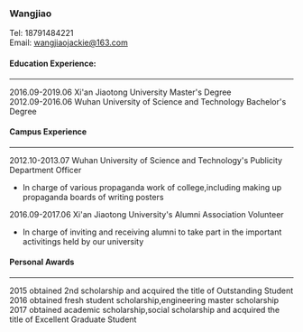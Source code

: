 ### Wangjiao<br/>
Tel: 18791484221<br/>
Email: wangjiaojackie@163.com<br/>
#### Education Experience:<br/> 
---
2016.09-2019.06 Xi'an Jiaotong University Master's Degree<br/>
2012.09-2016.06 Wuhan University of Science and Technology Bachelor's Degree<br/>
#### Campus Experience
---
2012.10-2013.07 Wuhan University of Science and Technology's Publicity Department Officer<br/>
- In charge of various propaganda work of college,including making up propaganda boards of writing posters<br/> 

2016.09-2017.06 Xi'an Jiaotong University's Alumni Association Volunteer
- In charge of inviting and receiving alumni to take part in the important activitings held by our university<br/>

#### Personal Awards
---
2015 obtained 2nd scholarship and acquired the title of Outstanding Student<br/>
2016 obtained fresh student scholarship,engineering master scholarship<br/>
2017 obtained academic scholarship,social scholarship and acquired the title of Excellent Graduate Student<br/>
